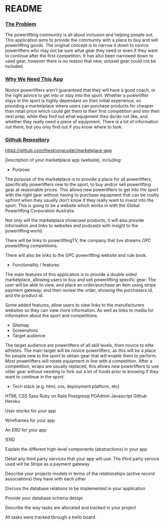# README

### <b><u> The Problem </u></b>

The powerlifting community is all about inclusion and helping people out. This application aims to provide the community with a place to buy and sell powerlifting goods. The original concept is to narrow it down to novice powerlifters who may not be sure what gear they need or even if they want to continue after the first competition. It has also been narrowed down to used gear, however there is no reason that new, unused gear could not be included. 

### <b><u> Why We Need This App </u></b>

Novice powerlifters aren’t guaranteed that they will have a good coach, or the right advice to get into or stay into the sport. Whether a powerlifter stays in the sport is highly dependant on their initial experience, so providing a marketplace where users can purchase products for cheaper than retail price which could get them to their first competition and into their next prep, while they find out what equipment they do/do not like, and whether they really need a piece of equipment. There is a lot of information out there, but you only find out if you know where to look. 
<br>
### <b><u> Github Repository</u></b>
https://github.com/thestrongcoder/marketplace-app

Description of your marketplace app (website), including:
- Purpose

The purpose of the marketplace is to provide a place for all powerlifters, specifically powerlifters new to the sport, to buy and/or sell powerlifting gear at reasonable prices. This allows new powerlifters to get into the sport with the right gear without having to purchase equipment that can be costly upfront when they usually don’t know if they really want to invest into the sport. This is going to be a website which works in with the Global Powerlifting Corporation Australia. 

Not only will the marketplace showcase products, it will also provide information and links to websites and podcasts with insight to the powerlifting world. 

There will be links to powerliftingTV, the company that live streams GPC powerlifting competitions. 

There will also be links to the GPC powerlifting website and rule book. 

- Functionality / features

The main features of this application is to provide a double sided marketplace, allowing users to buy and sell powerlifting specific gear. The user will be able to view, and place an order/purchase an item using stripe payment gateway, and then review the order, showing the purchasers id, and the product id. 

Some added features, allow users to view links to the manufacturers websites so they can view more information. As well as links to media for information about the sport and competitions. 

- Sitemap
- Screenshots
- Target audience

The target audience are powerlifters of all skill levels, from novice to elite athletes. The main target will be novice powerlifters, as this will be a place for people new to the sport to obtain gear that will enable them to perform. Most powerlifters will rotate equipment in line with a competition. After a competition, wraps are usually replaced, this allows new powerlifters to use older gear without needing to fork out a lot of funds prior to knowing if they want to continue in the sport. 

- Tech stack (e.g. html, css, deployment platform, etc)

HTML
CSS
Sass
Ruby on Rails
Postgresql
PGAdmin
Javascript
Github
Heroku



User stories for your app





Wireframes for your app




An ERD for your app

!ERD




Explain the different high-level components (abstractions) in your app






Detail any third party services that your app will use:
The third party service used will be Stripe as a payment gateway






Describe your projects models in terms of the relationships (active record associations) they have with each other






Discuss the database relations to be implemented in your application







Provide your database schema design







Describe the way tasks are allocated and tracked in your project

All tasks were tracked through a trello board. 




